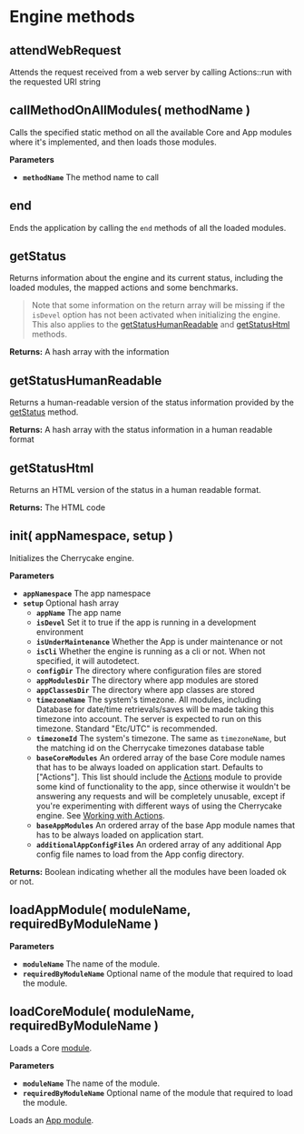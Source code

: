 # Engine methods

## attendWebRequest

Attends the request received from a web server by calling Actions::run with the requested URI string

## callMethodOnAllModules\( methodName \)

Calls the specified static method on all the available Core and App modules where it's implemented, and then loads those modules.

**Parameters**

* **`methodName`** The method name to call

## end

Ends the application by calling the `end` methods of all the loaded modules.

## getStatus

Returns information about the engine and its current status, including the loaded modules, the mapped actions and some benchmarks.

> Note that some information on the return array will be missing if the `isDevel` option has not been activated when initializing the engine. This also applies to the [getStatusHumanReadable](./#getstatushumanreadable) and [getStatusHtml](./#getstatushtml) methods.

**Returns:** A hash array with the information

## getStatusHumanReadable

Returns a human-readable version of the status information provided by the [getStatus](./#getstatus) method.

**Returns:** A hash array with the status information in a human readable format

## getStatusHtml

Returns an HTML version of the status in a human readable format.

**Returns:** The HTML code

## init\( appNamespace, setup \)

Initializes the Cherrycake engine.

**Parameters**

* **`appNamespace`** The app namespace
* **`setup`** Optional hash array
  * **`appName`** The app name
  * **`isDevel`** Set it to true if the app is running in a development environment
  * **`isUnderMaintenance`** Whether the App is under maintenance or not
  * **`isCli`** Whether the engine is running as a cli or not. When not specified, it will autodetect.
  * **`configDir`** The directory where configuration files are stored
  * **`appModulesDir`** The directory where app modules are stored
  * **`appClassesDir`** The directory where app classes are stored
  * **`timezoneName`** The system's timezone. All modules, including Database for date/time retrievals/saves will be made taking this timezone into account. The server is expected to run on this timezone. Standard "Etc/UTC" is recommended.
  * **`timezoneId`** The system's timezone. The same as `timezoneName`, but the matching id on the Cherrycake timezones database table
  * **`baseCoreModules`** An ordered array of the base Core module names that has to be always loaded on application start. Defaults to \["Actions"\]. This list should include the [Actions](../../core-modules/actions-1/actions.md) module to provide some kind of functionality to the app, since otherwise it wouldn't be answering any requests and will be completely unusable, except if you're experimenting with different ways of using the Cherrycake engine. See [Working with Actions](../../../guide/actions-guide.md).
  * **`baseAppModules`** An ordered array of the base App module names that has to be always loaded on application start.
  * **`additionalAppConfigFiles`** An ordered array of any additional App config file names to load from the App config directory.

**Returns:** Boolean indicating whether all the modules have been loaded ok or not.

## loadAppModule\( moduleName, requiredByModuleName \)

**Parameters**

* **`moduleName`** The name of the module.
* **`requiredByModuleName`** Optional name of the module that required to load the module.

## loadCoreModule\( moduleName, requiredByModuleName \)

Loads a Core [module](../../../guide/modules-guide.md).

**Parameters**

* **`moduleName`** The name of the module.
* **`requiredByModuleName`** Optional name of the module that required to load the module.

Loads an [App module](../../../architecture/modules.md).

